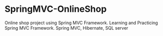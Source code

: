 # SpringMVC-OnlineShop
Online shop project using Spring MVC Framework.
Learning and Practicing Spring MVC Framework.
Spring MVC, Hibernate, SQL server
